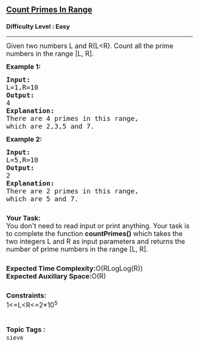 <h2><a href="https://practice.geeksforgeeks.org/problems/count-primes-in-range1604/1">Count Primes In Range</a></h2><h3>Difficulty Level : Easy</h3><hr><div class="problems_problem_content__Xm_eO"><p><span style="font-size:18px">Given two numbers L and R(L&lt;R). Count all the prime numbers in the range [L, R].</span></p>

<p><span style="font-size:18px"><strong>Example 1:</strong></span></p>

<pre><span style="font-size:18px"><strong>Input:</strong>
L=1,R=10
<strong>Output:</strong>
4
<strong>Explanation:</strong>
There are 4 primes in this range, 
which are 2,3,5 and 7.</span></pre>

<p><strong><span style="font-size:18px">Example 2:</span></strong></p>

<pre><span style="font-size:18px"><strong>Input:</strong>
L=5,R=10
<strong>Output:</strong>
2
<strong>Explanation:</strong>
There are 2 primes in this range, 
which are 5 and 7.</span></pre>

<p><br>
<span style="font-size:18px"><strong>Your Task:</strong><br>
You don't need to read input or print anything. Your task is to complete the function <strong>countPrimes()</strong> which takes the two integers L and R as input parameters and returns the number of prime numbers in the range [L, R].</span></p>

<p><br>
<span style="font-size:18px"><strong>Expected Time Complexity:</strong>O(RLogLog(R))<br>
<strong>Expected Auxillary Space:</strong>O(R)</span></p>

<p><br>
<span style="font-size:18px"><strong>Constraints:</strong><br>
1&lt;=L&lt;R&lt;=2*10<sup>5</sup></span></p>
</div><br><p><span style=font-size:18px><strong>Topic Tags : </strong><br><code>sieve</code>&nbsp;